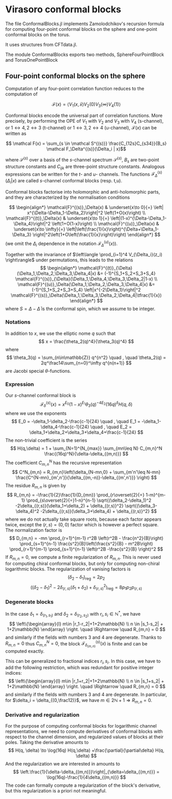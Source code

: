 # Virasoro conformal blocks

The file ConformalBlocks.jl implements Zamolodchikov's recursion formula for computing four-point conformal blocks on the sphere and one-point conformal blocks on the torus.

It uses structures from CFTdata.jl.

The module ConformalBlocks exports two methods, SphereFourPointBlock and TorusOnePointBlock 

## Four-point conformal blocks on the sphere

Computation of any four-point correlation function reduces to the computation of

$$ \mathcal F(x) = \langle V_{1}(x,\bar x) V_{2}(0) V_{3}(\infty) V_{4}(1) \rangle $$

Conformal blocks encode the universal part of correlation functions. More precisely, by performing the OPE of $V_{1}$ with $V_{2}$ and $V_{3}$ with $V_{4}$ (s-channel), or $1\leftrightarrow 4, 2\leftrightarrow 3$ (t-channel) or $1\leftrightarrow 3, 2\leftrightarrow 4$ (u-channel), $\mathcal F(x)$ can be written as

$$ \mathcal F(x) = \sum_{s \in \mathcal S^{(s)}} \frac{C_{12s}C_{s34}}{B_s} \mathcal F_\Delta^{(s)}(\Delta_i | x)$$

where $\mathcal S^{(s)}$ over a basis of the $s$-channel spectrum $\mathcal S^{(s)}$, $B_s$ are two-point structure constants and $C_{ijk}$ are three-point structure constants. Analogous expressions can be written for the $t$- and $u$- channels. The functions $\mathcal F_{\Delta}^{(s)}(\Delta_i | x)$ are called $s$-channel conformal blocks (resp. t,u).

Conformal blocks factorise into holomorphic and anti-holomorphic parts, and they are characterized by the normalisation conditions

$$ 
\begin{align*}
 \mathcal{F}^{(s)}_\Delta(x) & \underset{x\to 0}{=} \left| x^{\Delta-\Delta_1-\Delta_2}\right|^2 \left(1+O(x)\right)
 \\
 \mathcal{F}^{(t)}_\Delta(x) & \underset{x\to 1}{=} \left|(1-x)^{\Delta-\Delta_1-\Delta_4}\right|^2 \left(1+O(1-x)\right)
 \\
 \mathcal{F}^{(u)}_\Delta(x) & \underset{x\to \infty}{=} \left|\left(\frac{1}{x}\right)^{\Delta+\Delta_1-\Delta_3} \right|^2\left(1+O\left(\frac{1}{x}\right)\right)
\end{align*}
$$
(we omit the $\Delta_i$ dependence in the notation $\mathcal{F}^{(u)}_\Delta(x)$).


Together with the invariance of $\left\langle \prod_{i=1}^4 V_{\Delta_i}(z_i) \right\rangle$ under permutations, this leads to the relations 
$$
\begin{align*}
\mathcal{F}^{(t)}_{\Delta}(\Delta_1,\Delta_2,\Delta_3,\Delta_4|x) 
&= (-1)^{S_1+S_2+S_3+S_4}
\mathcal{F}^{(s)}_{\Delta}(\Delta_1,\Delta_4,\Delta_3,\Delta_2|1-x)
\\
\mathcal{F}^{(u)}_\Delta(\Delta_1,\Delta_2,\Delta_3,\Delta_4|x) 
&= (-1)^{S_1+S_2+S_3+S_4}
\left|x^{-2\Delta_1}\right|^2 \mathcal{F}^{(s)}_\Delta(\Delta_1,\Delta_3,\Delta_2,\Delta_4|\tfrac{1}{x})
\end{align*}
$$
where $S=\Delta-\bar\Delta$ is the conformal spin, which we assume to be integer.
<!-- If some dimensions and spectra are equal, we may assume that some spectra are purely even/odd spin, and impose relations between four-point structure constants:
$$
 \begin{array}{|l|l|l|}
 \hline
 \text{Equal dimensions} & \text{Even spin sector} & \text{Odd spin sector}
 \\
 \hline 
 1,2 \text{ or }  3, 4& D^{(t)} = (-)^{S+S_2+S_3} D^{(u)} & D^{(t)} = -(-)^{S+S_2+S_3} D^{(u)}
  \\
  \hline 
  2,4 \text{ or } 1, 3 & D^{(s)} = (-)^{S_\text{tot}} D^{(t)} & D^{(s)} = -(-)^{S_\text{tot}} D^{(t)}
  \\
  \hline 
  2,3 & D^{(s)} = (-)^{S_\text{tot}} D^{(u)} & D^{(s)} = -(-)^{S_\text{tot}} D^{(u)}
  \\
  \hline 
  1,4 & D^{(s)} = D^{(u)} & D^{(s)} = - D^{(u)}
  \\
  \hline 
  1,2,3 \text{ or } 2,3,4 & D^{(t)}=D^{(u)}= (-)^{S_\text{tot}} D^{(s)} & D^{(t)}=D^{(u)}= -(-)^{S_\text{tot}}D^{(s)}
  \\
  \hline 
  1,3,4 \text{ or } 1,2,4 & D^{(s)} = D^{(u)} = (-)^{S_\text{tot}} D^{(t)} & D^{(s)} = -D^{(u)} = - (-)^{S_\text{tot}} D^{(t)}
  \\
  \hline 
  1,2,3,4 & D^{(s)} = D^{(t)} = D^{(u)} & D^{(s)}=-D^{(t)} = -D^{(u)} 
  \\
  \hline 
 \end{array}
 $$ -->

### Notations

In addition to $x$, we use the elliptic nome $q$ such that 
$$
x = \frac{\theta_2(q)^4}{\theta_3(q)^4}
$$
where 
$$
\theta_3(q) = \sum_{n\in\mathbb{Z}} q^{n^2} \quad , \quad \theta_2(q) = 2q^\frac14\sum_{n=0}^\infty q^{n(n+1)}
$$
are Jacobi special $\theta$-functions.

### Expression

Our $s$-channel conformal block is 
$$
 \mathcal{F}^{(s)}_{\delta}(x) =  x^{E_0} (1-x)^{E_1} \theta_3(q)^{-4E_2} 
(16q)^{\delta} H(q,\delta)
$$
where we use the exponents 
$$
E_0 = -\delta_1-\delta_2-\frac{c-1}{24} \quad , \quad E_1 = -\delta_1-\delta_4-\frac{c-1}{24} \quad , 
\quad E_2 = \delta_1+\delta_2+\delta_3+\delta_4+\frac{c-1}{24} 
$$
The non-trivial coefficient is the series
$$
H(q,\delta) = 1 + \sum_{N=1}^{N_{max}} \sum_{mn\leq N} C_{m,n}^N \frac{(16q)^N}{\delta-\delta_{(m,n)}}
$$
The coefficient $C_{m,n}^N$ has the recursive representation
$$
C^N_{m,n} = R_{m,n}\left(\delta_{N-mn,0} + \sum_{m'n'\leq N-mn} \frac{C^{N-mn}_{m',n'}}{\delta_{(m,-n)}-\delta_{(m',n')}} \right)
$$
The residue $R_{m,n}$ is given by 
$$
 R_{m,n} = -\frac{1}{2}\frac{1}{D_{mn}} 
 \prod_{r\overset{2}{=} 1-m}^{m-1} 
 \prod_{s\overset{2}{=}1-n}^{n-1} 
 \sqrt{(\delta_2-\delta_1)^2 -2\delta_{(r,s)}(\delta_1+\delta_2) + \delta_{(r,s)}^2} 
\sqrt{(\delta_3-\delta_4)^2 -2\delta_{(r,s)}(\delta_3+\delta_4) + \delta_{(r,s)}^2}
$$
where we do not actually take square roots, because each factor appears twice, except the $(r,s)=(0,0)$ factor which is however a perfect square. The normalization factor is 
$$
D_{m,n} = -mn \prod_{r=1}^{m-1} r^2B \left(r^2B - \frac{n^2}{B}\right) 
\prod_{s=1}^{n-1} \frac{s^2}{B}\left(\frac{s^2}{B} - m^2B\right)
\prod_{r=1}^{m-1} \prod_{s=1}^{n-1} \left(r^2B -\frac{s^2}{B} \right)^2
$$
If $R_{m,n}=0$, we compute a finite regularization of $R_{m,n}$. This is never used for computing chiral conformal blocks, but only for computing non-chiral logarithmic blocks. The regularization of vanising factors is 
$$
\left(\delta_2-\delta_1\right)_\text{reg} = 2p_2
$$
$$
\left((\delta_2-\delta_1)^2 -2\delta_{(r,s)}(\delta_1+\delta_2) + \delta_{(r,s)}^2\right)_\text{reg} = 8p_1p_2p_{(r,s)}
$$


### Degenerate blocks

In the case $\delta_1 = \delta_{(r_1,s_1)}$ and $\delta_2 = \delta_{(r_2,s_2)}$ with $r_i,s_i\in\mathbb{N}^*$, we have 
$$
\left\{\begin{array}{l} m\in |r_1-r_2|+1+2\mathbb{N} 
\\ n \in |s_1-s_2| + 1+2\mathbb{N} \end{array} \right. \quad 
\Rightarrow \quad R_{m,n} = 0
$$
and similarly if the fields with numbers $3$ and $4$ are degenerate. Thanks to $R_{m,n}=0$ thus $C_{m,n}^N=0$, the block $\mathcal{F}^{(s)}_{\delta_{(m,n)}}(x)$ is finite and can be computed exactly.

This can be generalized to fractional indices $r_i,s_i$. In this case, we have to add the following restriction, which was redundant for positive integer indices:
$$
\left\{\begin{array}{l} m\in |r_1+r_2|+1+2\mathbb{N} 
\\ n \in |s_1+s_2| + 1+2\mathbb{N} \end{array} \right. \quad 
\Rightarrow \quad R_{m,n} = 0
$$
and similarly if the fields with numbers $3$ and $4$ are degenerate. In particular, for $\delta_i = \delta_{(0,\frac12)}$, we have $m\in 2\mathbb{N}+1\Rightarrow R_{m,n}=0$.

### Derivative and regularization

For the purpose of computing conformal blocks for logarithmic channel representations, we need to compute derivatives of conformal blocks with respect to the channel dimension, and regularized values of blocks at their poles. Taking the derivative amounts to 
$$
H(q, \delta) \to \log(16q) H(q,\delta) +\frac{\partial}{\partial\delta} H(q, \delta)
$$
And the regularization we are interested in amounts to
$$
\left.\frac{1}{\delta-\delta_{(m,n)}}\right|_{\delta=\delta_{(m,n)}} = \log(16q)-\frac{1}{4\delta_{(m,n)}}
$$
The code can formally compute a regularization of the block's derivative, but this 
regularization is a priori not meaningful.